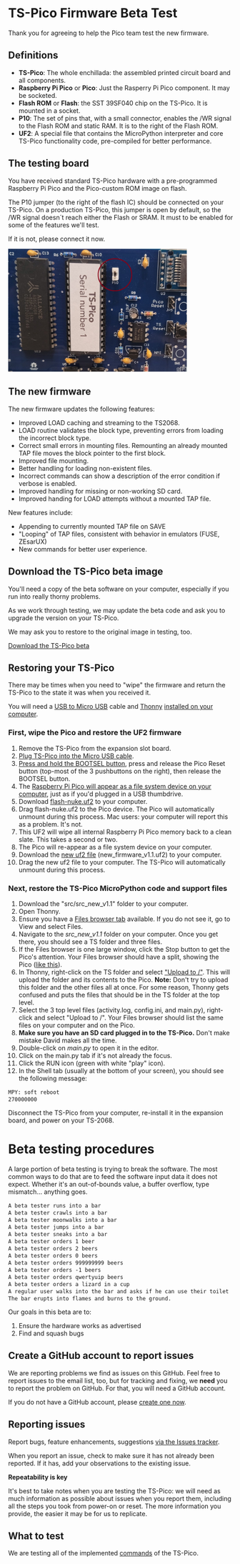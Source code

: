 # TS-Pico Firmware Beta Test 
Thank you for agreeing to help the Pico team test the new firmware.

## Definitions

- **TS-Pico**: The whole enchillada: the assembled printed circuit board and all components.
- **Raspberry Pi Pico** or **Pico**: Just the Rasperry Pi Pico component. It may be socketed.
- **Flash ROM** or **Flash**: the SST 39SF040 chip on the TS-Pico. It is mounted in a socket.
- **P10**: The set of pins that, with a small connector, enables the /WR signal to the Flash ROM and static RAM. It is to the right of the Flash ROM.
- **UF2**: A special file that contains the MicroPython interpreter and core TS-Pico functionality code, pre-compiled for better performance.

## The testing board

You have received standard TS-Pico hardware with a pre-programmed Raspberry Pi Pico and the Pico-custom ROM image on flash. 

The P10 jumper (to the right of the flash IC) should be connected on your TS-Pico. On a production TS-Pico, this jumper is open by default, so the /WR signal doesn´t reach either the Flash or SRAM. It must to be enabled for some of the features we'll test.

If it is not, please connect it now.

<img src="/P10_location.jpg" alt="Install this jumper" width="400"> 

## The new firmware

The new firmware updates the following features:
- Improved LOAD caching and streaming to the TS2068.
- LOAD routine validates the block type, preventing errors from loading the incorrect block type.
- Correct small errors in mounting files. Remounting an already mounted TAP file moves the block pointer to the first block.
- Improved file mounting.
- Better handling for loading non-existent files.
- Incorrect commands can show a description of the error condition if verbose is enabled.
- Improved handling for missing or non-working SD card.
- Improved handing for LOAD attempts without a mounted TAP file.

New features include:
- Appending to currently mounted TAP file on SAVE
- "Looping" of TAP files, consistent with behavior in emulators (FUSE, ZEsarUX)
- New commands for better user experience.

## Download the TS-Pico beta image

You'll need a copy of the beta software on your computer, especially if you run into really thorny problems. 

As we work through testing, we may update the beta code and ask you to upgrade the version on your TS-Pico.

We may ask you to restore to the original image in testing, too.

[Download the TS-Pico beta](https://github.com/timex-sinclair-projects/TS-Pico/archive/refs/heads/Beta.zip)

## Restoring your TS-Pico

There may be times when you need to "wipe" the firmware and return the TS-Pico to the state it was when you received it.

You will need a [USB to Micro USB](https://www.google.com/search?q=micro+usb) cable and [Thonny](https://thonny.org/) [installed on your computer](https://projects.raspberrypi.org/en/projects/getting-started-with-the-pico/2). 

### First, wipe the Pico and restore the UF2 firmware
1. Remove the TS-Pico from the expansion slot board.
2. [Plug TS-Pico into the Micro USB cable](images/Pico-Top-Plug-v2.png).
3. [Press and hold the BOOTSEL button](images/Pico-bootsel.png), press and release the Pico Reset button (top-most of the 3 pushbuttons on the right), then release the BOOTSEL button.
4. The [Raspberry Pi Pico will appear as a file system device on your computer](images/RPI%20file%20device.png), just as if you'd plugged in a USB thumbdrive.
5. Download [flash-nuke.uf2](firmware/flash_nuke.uf2) to your computer.
6. Drag flash-nuke.uf2 to the Pico device. The Pico will automatically unmount during this process. Mac users: your computer will report this as a problem. It's not.
7. This UF2 will wipe all internal Raspberry Pi Pico memory back to a clean slate. This takes a second or two.
8. The Pico will re-appear as a file system device on your computer.
9. Download the [new uf2 file](firmware/new_firmware_v1.1.uf2) (new_firmware_v1.1.uf2) to your computer.
10. Drag the new uf2 file to your computer. The TS-Pico will automatically unmount during this process.

### Next, restore the TS-Pico MicroPython code and support files

1. Download the "src/src_new_v1.1" folder to your computer.
2. Open Thonny.
4. Ensure you have a [Files browser tab](images/Files%20browser.png) available. If you do not see it, go to View and select Files.
5. Navigate to the *src_new_v1.1* folder on your computer. Once you get there, you should see a TS folder and three files.
6. If the Files browser is one large window, click the Stop button to get the Pico's attention. Your Files browser should have a split, showing the Pico ([like this](images/Files-browser-split.png)).
7. In Thonny, right-click on the TS folder and select ["Upload to /"](images/Upload%20to%20Pico.png). This will upload the folder and its contents to the Pico. **Note:** Don't try to upload this folder and the other files all at once. For some reason, Thonny gets confused and puts the files that should be in the TS folder at the top level.
8. Select the 3 top level files (activity.log, config.ini, and main.py), right-click and select "Upload to /". Your Files browser should list the same files on your computer and on the Pico.
9. **Make sure you have an SD card plugged in to the TS-Pico.** Don't make mistake David makes all the time.
10. Double-click on *main.py* to open it in the editor.
11. Click on the main.py tab if it's not already the focus.
12. Click the RUN icon (green with white "play" icon).
13. In the Shell tab (usually at the bottom of your screen), you should see the following message:

```
MPY: soft reboot
270000000
````

Disconnect the TS-Pico from your computer, re-install it in the expansion board, and power on your TS-2068.

# Beta testing procedures

A large portion of beta testing is trying to break the software. The most common ways to do that are to feed the software input data it does not expect. Whether it's an out-of-bounds value, a buffer overflow, type mismatch... anything goes.

```
A beta tester runs into a bar
A beta tester crawls into a bar
A beta tester moonwalks into a bar
A beta tester jumps into a bar
A beta tester sneaks into a bar
A beta tester orders 1 beer
A beta tester orders 2 beers
A beta tester orders 0 beers
A beta tester orders 999999999 beers
A beta tester orders -1 beers
A beta tester orders qwertyuip beers
A beta tester orders a lizard in a cup
A regular user walks into the bar and asks if he can use their toilet
The bar erupts into flames and burns to the ground.
```

Our goals in this beta are to:
1. Ensure the hardware works as advertised
2. Find and squash bugs

## Create a GitHub account to report issues

We are reporting problems we find as issues on this GitHub. Feel free to report issues to the email list, too, but for tracking and fixing, we **need** you to report the problem on GitHub. For that, you will need a GitHub account.

If you do not have a GitHub account, please [create one now](https://docs.github.com/en/get-started/start-your-journey/creating-an-account-on-github).

## Reporting issues

Report bugs, feature enhancements, suggestions [via the Issues tracker](https://github.com/timex-sinclair-projects/TS-Pico/issues).

When you report an issue, check to make sure it has not already been reported. If it has, add your observations to the existing issue.

**Repeatability is key**

It's best to take notes when you are testing the TS-Pico: we will need as much information as possible about issues when you report them, including all the steps you took from power-on or reset. The more information you provide, the easier it may be for us to replicate.

## What to test

We are testing all of the implemented [commands](commands.md) of the TS-Pico.

